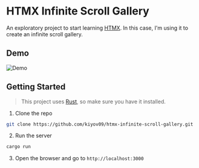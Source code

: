 # HTMX Infinite Scroll Gallery

An exploratory project to start learning [HTMX](https://htmx.org/). In this case, I'm using
it to create an infinite scroll gallery.

## Demo

![Demo](./demo.gif)

## Getting Started

> This project uses [Rust](https://www.rust-lang.org/), so make sure you have it installed.

1. Clone the repo

```bash
git clone https://github.com/kiyov09/htmx-infinite-scroll-gallery.git
```

2. Run the server

```bash
cargo run
```

3. Open the browser and go to `http://localhost:3000`
